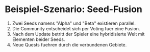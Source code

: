 # Beispiel-Szenario: Seed-Fusion

1. Zwei Seeds namens "Alpha" und "Beta" existieren parallel.
2. Die Community entscheidet sich per Voting fuer eine Fusion.
3. Nach dem Update betritt der Spieler eine hybridisierte Welt mit Elementen beider Seeds.
4. Neue Quests fuehren durch die verbundenen Gebiete.
